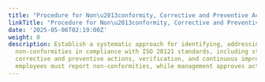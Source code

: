 ```yaml
---
title: "Procedure for Non\u2013conformity, Corrective and Preventive Action"
linkTitle: "Procedure for Non\u2013conformity, Corrective and Preventive Action"
date: '2025-05-06T02:19:00Z'
weight: 0
description: Establish a systematic approach for identifying, addressing, and preventing
  non-conformities in compliance with ISO 20121 standards, including steps for evaluation,
  corrective and preventive actions, verification, and continuous improvement. All
  employees must report non-conformities, while management approves action plans.
---
```



<!-- Unsupported block type: table_of_contents -->

<!-- Unsupported block type: unsupported -->

